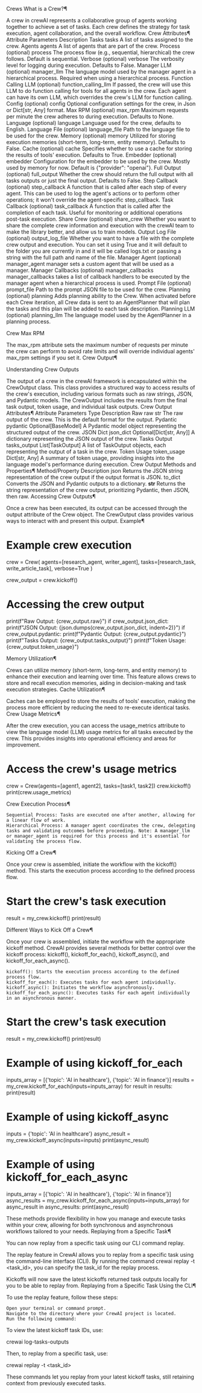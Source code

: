 Crews
What is a Crew?¶

A crew in crewAI represents a collaborative group of agents working together to achieve a set of tasks. Each crew defines the strategy for task execution, agent collaboration, and the overall workflow.
Crew Attributes¶
Attribute 	Parameters 	Description
Tasks 	tasks 	A list of tasks assigned to the crew.
Agents 	agents 	A list of agents that are part of the crew.
Process (optional) 	process 	The process flow (e.g., sequential, hierarchical) the crew follows. Default is sequential.
Verbose (optional) 	verbose 	The verbosity level for logging during execution. Defaults to False.
Manager LLM (optional) 	manager_llm 	The language model used by the manager agent in a hierarchical process. Required when using a hierarchical process.
Function Calling LLM (optional) 	function_calling_llm 	If passed, the crew will use this LLM to do function calling for tools for all agents in the crew. Each agent can have its own LLM, which overrides the crew's LLM for function calling.
Config (optional) 	config 	Optional configuration settings for the crew, in Json or Dict[str, Any] format.
Max RPM (optional) 	max_rpm 	Maximum requests per minute the crew adheres to during execution. Defaults to None.
Language (optional) 	language 	Language used for the crew, defaults to English.
Language File (optional) 	language_file 	Path to the language file to be used for the crew.
Memory (optional) 	memory 	Utilized for storing execution memories (short-term, long-term, entity memory). Defaults to False.
Cache (optional) 	cache 	Specifies whether to use a cache for storing the results of tools' execution. Defaults to True.
Embedder (optional) 	embedder 	Configuration for the embedder to be used by the crew. Mostly used by memory for now. Default is {"provider": "openai"}.
Full Output (optional) 	full_output 	Whether the crew should return the full output with all tasks outputs or just the final output. Defaults to False.
Step Callback (optional) 	step_callback 	A function that is called after each step of every agent. This can be used to log the agent's actions or to perform other operations; it won't override the agent-specific step_callback.
Task Callback (optional) 	task_callback 	A function that is called after the completion of each task. Useful for monitoring or additional operations post-task execution.
Share Crew (optional) 	share_crew 	Whether you want to share the complete crew information and execution with the crewAI team to make the library better, and allow us to train models.
Output Log File (optional) 	output_log_file 	Whether you want to have a file with the complete crew output and execution. You can set it using True and it will default to the folder you are currently in and it will be called logs.txt or passing a string with the full path and name of the file.
Manager Agent (optional) 	manager_agent 	manager sets a custom agent that will be used as a manager.
Manager Callbacks (optional) 	manager_callbacks 	manager_callbacks takes a list of callback handlers to be executed by the manager agent when a hierarchical process is used.
Prompt File (optional) 	prompt_file 	Path to the prompt JSON file to be used for the crew.
Planning (optional) 	planning 	Adds planning ability to the Crew. When activated before each Crew iteration, all Crew data is sent to an AgentPlanner that will plan the tasks and this plan will be added to each task description.
Planning LLM (optional) 	planning_llm 	The language model used by the AgentPlanner in a planning process.

Crew Max RPM

The max_rpm attribute sets the maximum number of requests per minute the crew can perform to avoid rate limits and will override individual agents' max_rpm settings if you set it.
Crew Output¶

Understanding Crew Outputs

The output of a crew in the crewAI framework is encapsulated within the CrewOutput class. This class provides a structured way to access results of the crew's execution, including various formats such as raw strings, JSON, and Pydantic models. The CrewOutput includes the results from the final task output, token usage, and individual task outputs.
Crew Output Attributes¶
Attribute 	Parameters 	Type 	Description
Raw 	raw 	str 	The raw output of the crew. This is the default format for the output.
Pydantic 	pydantic 	Optional[BaseModel] 	A Pydantic model object representing the structured output of the crew.
JSON Dict 	json_dict 	Optional[Dict[str, Any]] 	A dictionary representing the JSON output of the crew.
Tasks Output 	tasks_output 	List[TaskOutput] 	A list of TaskOutput objects, each representing the output of a task in the crew.
Token Usage 	token_usage 	Dict[str, Any] 	A summary of token usage, providing insights into the language model's performance during execution.
Crew Output Methods and Properties¶
Method/Property 	Description
json 	Returns the JSON string representation of the crew output if the output format is JSON.
to_dict 	Converts the JSON and Pydantic outputs to a dictionary.
**str** 	Returns the string representation of the crew output, prioritizing Pydantic, then JSON, then raw.
Accessing Crew Outputs¶

Once a crew has been executed, its output can be accessed through the output attribute of the Crew object. The CrewOutput class provides various ways to interact with and present this output.
Example¶

# Example crew execution
crew = Crew(
    agents=[research_agent, writer_agent],
    tasks=[research_task, write_article_task],
    verbose=True
)

crew_output = crew.kickoff()

# Accessing the crew output
print(f"Raw Output: {crew_output.raw}")
if crew_output.json_dict:
    print(f"JSON Output: {json.dumps(crew_output.json_dict, indent=2)}")
if crew_output.pydantic:
    print(f"Pydantic Output: {crew_output.pydantic}")
print(f"Tasks Output: {crew_output.tasks_output}")
print(f"Token Usage: {crew_output.token_usage}")

Memory Utilization¶

Crews can utilize memory (short-term, long-term, and entity memory) to enhance their execution and learning over time. This feature allows crews to store and recall execution memories, aiding in decision-making and task execution strategies.
Cache Utilization¶

Caches can be employed to store the results of tools' execution, making the process more efficient by reducing the need to re-execute identical tasks.
Crew Usage Metrics¶

After the crew execution, you can access the usage_metrics attribute to view the language model (LLM) usage metrics for all tasks executed by the crew. This provides insights into operational efficiency and areas for improvement.

# Access the crew's usage metrics
crew = Crew(agents=[agent1, agent2], tasks=[task1, task2])
crew.kickoff()
print(crew.usage_metrics)

Crew Execution Process¶

    Sequential Process: Tasks are executed one after another, allowing for a linear flow of work.
    Hierarchical Process: A manager agent coordinates the crew, delegating tasks and validating outcomes before proceeding. Note: A manager_llm or manager_agent is required for this process and it's essential for validating the process flow.

Kicking Off a Crew¶

Once your crew is assembled, initiate the workflow with the kickoff() method. This starts the execution process according to the defined process flow.

# Start the crew's task execution
result = my_crew.kickoff()
print(result)

Different Ways to Kick Off a Crew¶

Once your crew is assembled, initiate the workflow with the appropriate kickoff method. CrewAI provides several methods for better control over the kickoff process: kickoff(), kickoff_for_each(), kickoff_async(), and kickoff_for_each_async().

    kickoff(): Starts the execution process according to the defined process flow.
    kickoff_for_each(): Executes tasks for each agent individually.
    kickoff_async(): Initiates the workflow asynchronously.
    kickoff_for_each_async(): Executes tasks for each agent individually in an asynchronous manner.

# Start the crew's task execution
result = my_crew.kickoff()
print(result)

# Example of using kickoff_for_each
inputs_array = [{'topic': 'AI in healthcare'}, {'topic': 'AI in finance'}]
results = my_crew.kickoff_for_each(inputs=inputs_array)
for result in results:
    print(result)

# Example of using kickoff_async
inputs = {'topic': 'AI in healthcare'}
async_result = my_crew.kickoff_async(inputs=inputs)
print(async_result)

# Example of using kickoff_for_each_async
inputs_array = [{'topic': 'AI in healthcare'}, {'topic': 'AI in finance'}]
async_results = my_crew.kickoff_for_each_async(inputs=inputs_array)
for async_result in async_results:
    print(async_result)

These methods provide flexibility in how you manage and execute tasks within your crew, allowing for both synchronous and asynchronous workflows tailored to your needs.
Replaying from a Specific Task¶

You can now replay from a specific task using our CLI command replay.

The replay feature in CrewAI allows you to replay from a specific task using the command-line interface (CLI). By running the command crewai replay -t <task_id>, you can specify the task_id for the replay process.

Kickoffs will now save the latest kickoffs returned task outputs locally for you to be able to replay from.
Replaying from a Specific Task Using the CLI¶

To use the replay feature, follow these steps:

    Open your terminal or command prompt.
    Navigate to the directory where your CrewAI project is located.
    Run the following command:

To view the latest kickoff task IDs, use:

crewai log-tasks-outputs

Then, to replay from a specific task, use:

crewai replay -t <task_id>

These commands let you replay from your latest kickoff tasks, still retaining context from previously executed tasks.
